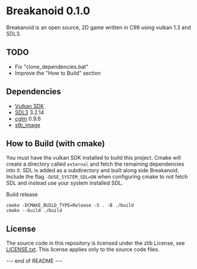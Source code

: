 Breakanoid 0.1.0
================

Breakanoid is an open source, 2D game written in C99 using vulkan 1.3 and SDL3.

TODO
----
- Fix "clone_dependencies.bat"
- Improve the "How to Build" section

Dependencies
------------

  - [Vulkan SDK](https://vulkan.lunarg.com)
  - [SDL3](https://github.com/libsdl-org/SDL) 3.2.14
  - [cglm](https://github.com/recp/cglm) 0.9.6
  - [stb_image](https://github.com/nothings/stb)

How to Build (with cmake)
-----------------------
You must have the vulkan SDK installed to build this project. Cmake will create a directory called `external` and fetch the remaining dependencies into it. SDL is added as a subdirectory and built along side Breakanoid. Include the flag `-DUSE_SYSTEM_SDL=ON` when configuring cmake to not fetch SDL and instead use your system installed SDL.

Build release
```
cmake -DCMAKE_BUILD_TYPE=Release -S . -B ./build
cmake --build ./build 
```

License
-------

The source code in this repository is licensed under the zlib License, see [LICENSE.txt](https://github.com/dewbror/breakanoid/blob/master/LICENSE.txt). This license applies only to the source code files.

--- end of README ---
